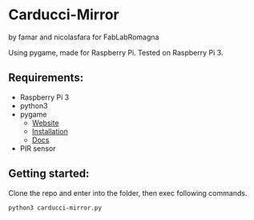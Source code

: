 # Carducci-Mirror

by famar and nicolasfara for FabLabRomagna

Using pygame, made for Raspberry Pi.
Tested on Raspberry Pi 3.

## Requirements:
- Raspberry Pi 3
- python3
- pygame
  - [Website](http://www.pygame.org/wiki/about)
  - [Installation](http://www.pygame.org/wiki/GettingStarted)
  - [Docs](http://www.pygame.org/docs/)
- PIR sensor

## Getting started:

Clone the repo and enter into the folder, then exec following commands.

```shellsession
python3 carducci-mirror.py
```
